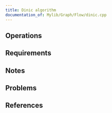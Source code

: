 ```yaml
---
title: Dinic algorithm
documentation_of: Mylib/Graph/Flow/dinic.cpp
---
```


## Operations

## Requirements

## Notes

## Problems

## References
